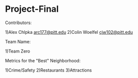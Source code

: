 # Project-Final

Contributors:

1)Alex Chlpka arc177@pitt.edu
2)Colin Woelfel cjw102@pitt.edu

Team Name:

1)Team Zero

Metrics for the "Best" Neighborhood:

1)Crime/Safety
2)Restaurants
3)Attractions

